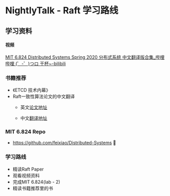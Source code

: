 # NightlyTalk - Raft 学习路线

## 学习资料
#### 视频
[MIT 6.824 Distributed Systems Spring 2020 分布式系统 中文翻译版合集_哔哩哔哩 (゜-゜)つロ 干杯~-bilibili](https://www.bilibili.com/video/BV1x7411M7Sf)

### 书籍推荐
- 《ETCD 技术内幕》
- Raft一致性算法论文的中文翻译
  - 英文[论文地址](https://ramcloud.atlassian.net/wiki/download/attachments/6586375/raft.pdf)

  - 中文[翻译地址](https://github.com/maemual/raft-zh_cn/blob/master/raft-zh_cn.md)

### MIT 6.824 Repo 

- https://github.com/feixiao/Distributed-Systems 

### 学习路线
- 精读Raft Paper
- 观看视频资料
- 完成MIT 6.824(lab - 2)
- 精读书籍推荐里的书


